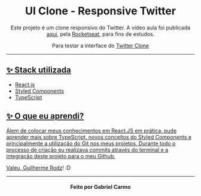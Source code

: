 <h1 align="center">
UI Clone - Responsive Twitter
</h1>

<p align="center">Este projeto é um clone responsivo do Twitter. A vídeo aula foi publicada <a href="https://www.youtube.com/watch?v=K-8z_4xvT3o">aqui</a>, pela <a href="https://rocketseat.com.br/">Rocketseat</a>, para fins de estudos.</p>

<p align="center">Para testar a interface do <a href="https://quirky-tesla-58b1d1.netlify.app">Twitter Clone</p>

<hr>

## ✨ Stack utilizada

-  React.js
-  Styled Components
-  TypeScript

## ✨ O que eu aprendi?

<p>Álem de colocar meus conhecimentos em React.JS em prática, pude aprender mais sobre TypeScript, novos conceitos do Styled Components 
e principalmente a utilização do Git nos meus projetos. Durante todo o processo de criação eu realizava commits através do terminal e a integração deste projeto para o meu Github.</p>

<p>Valeu, <a href="https://github.com/guilhermerodz">Guilherme Rodz</a>! :D </p>
<hr>

<h4 align="center"> Feito por Gabriel Carmo </h4>
